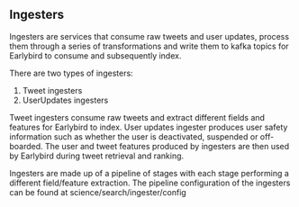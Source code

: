 ## Ingesters
Ingesters are services that consume raw tweets and user updates, process them through a series of transformations and write them to kafka topics for Earlybird to consume and subsequently index. 

There are two types of ingesters:
1. Tweet ingesters
2. UserUpdates ingesters

Tweet ingesters consume raw tweets and extract different fields and features for Earlybird to index. User updates ingester produces user safety information such as whether the user is deactivated, suspended or off-boarded. The user and tweet features produced by ingesters are then used by Earlybird during tweet retrieval and ranking.  

Ingesters are made up of a pipeline of stages with each stage performing a different field/feature extraction. The pipeline configuration of the ingesters can be found at science/search/ingester/config
